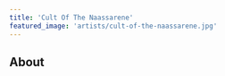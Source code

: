 ```yaml
---
title: 'Cult Of The Naassarene'
featured_image: 'artists/cult-of-the-naassarene.jpg'
---
```


## About


